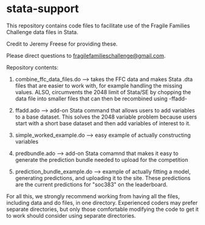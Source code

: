 # stata-support
This repository contains code files to facilitate use of the Fragile Families Challenge data files in Stata.

Credit to Jeremy Freese for providing these.

Please direct questions to fragilefamilieschallenge@gmail.com.

Repository contents:

1.  combine_ffc_data_files.do --> takes the FFC data and makes Stata .dta files that are easier to work with, for example handling the missing values.  ALSO, circumvents the 2048 limit of Stata/SE by chopping the data file into smaller files that can then be recombined using -ffadd-

2.  ffadd.ado --> add-on Stata command that allows users to add variables to a base dataset.  This solves the 2048 variable problem because users start with a short base dataset and then add variables of interest to it.

3.  simple_worked_example.do --> easy example of actually constructing variables

4.  predbundle.ado --> add-on Stata comamnd that makes it easy to generate the prediction bundle needed to upload for the competition

5.  prediction_bundle_example.do --> example of actually fitting a model, generating predictions, and uploading it to the site.  These predictions are the current predictions for "soc383" on the leaderboard.

For all this, we strongly recommend working from having all the files, including data and do files, in one directory. Experienced coders may prefer separate directories, but only those comfortable modifying the code to get it to work should consider using separate directories.
